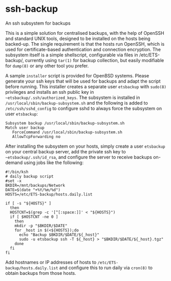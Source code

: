 ssh-backup
==========

An ssh subsystem for backups

This is a simple solution for centralised backups, with the help of OpenSSH and standard UNIX tools, designed to be installed on the hosts being backed-up. The single requirement is that the hosts run OpenSSH, which is used for certificate-based authentication and connection encryption. The subsystem itself is a simple shellscript, configurable via files in /etc/ETS-backup/, currently using `tar(1)` for backup collection, but easily modifiable for `dump(8)` or any other tool you prefer.

A sample `installer` script is provided for OpenBSD systems. Please generate your ssh keys that will be used for backups and adapt the script before running. This installer creates a separate user `etsbackup` with `sudo(8)` privileges and installs an ssh public key in `~etsbackup/.ssh/authorized_keys`. The subsystem is installed in `/usr/local/sbin/backup-subsystem.sh` and the following is added to `/etc/ssh/sshd_config` to configure sshd to always force the subsystem on user `etsbackup`:

```
Subsystem backup /usr/local/sbin/backup-subsystem.sh
Match user backup 
   ForceCommand /usr/local/sbin/backup-subsystem.sh
   AllowTcpForwarding no
```

After installing the subsystem on your hosts, simply create a user `etsbackup` on your central backup server, add the private ssh key to `~etsbackup/.ssh/id_rsa`, and configure the server to receive backups on-demand using jobs like the following:

```
#!/bin/ksh
# daily backup script
#set -x
BKDIR=/mnt/backups/Network
DATE=$(date "+%Y/%m/%d")
HOSTS=/etc/ETS-backup/hosts.daily.list

if [ -s "${HOSTS}" ]
  then
  HOSTCNT=$(grep -c '[^[:space:]]' < "${HOSTS}")
  if [ $HOSTCNT -ne 0 ]
    then
    mkdir -p "$BKDIR/$DATE"
    for _host in $(<${HOSTS});do
      echo "Backup $BKDIR/$DATE/${_host}"
      sudo -u etsbackup ssh -T ${_host} > "$BKDIR/$DATE/${_host}.tgz"
    done
  fi
fi
```

Add hostnames or IP addresses of hosts to `/etc/ETS-backup/hosts.daily.list` and configure this to run daily via `cron(8)` to obtain backups from those hosts.
